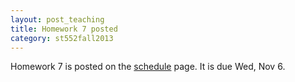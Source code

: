```yaml
---
layout: post_teaching
title: Homework 7 posted
category: st552fall2013
---
```


Homework 7 is posted on the [schedule](../../../schedule.html) page. It is due Wed, Nov 6.

